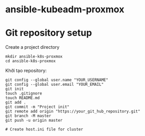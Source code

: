 # ansible-kubeadm-proxmox

# Git repository setup
Create a project directory
```
mkdir ansible-k8s-proxmox 
cd ansible-k8s-proxmox
```
Khởi tạo repository:
```
git config --global user.name "YOUR_USERNAME"
git config --global user.email "YOUR_EMAIL"
git init
touch .gitignore
touch README.md
git add .
git commit -m "Project init"
git remote add origin "https://your_git_hub_repository.git"
git branch -M master
git push -u origin master

# Create host.ini file for cluster


